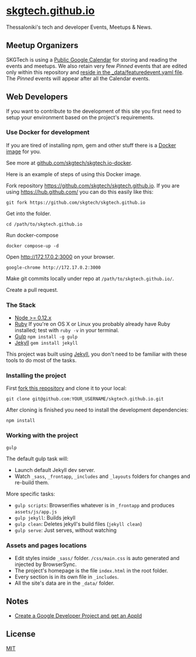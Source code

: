 # [skgtech.github.io](http://skgtech.io)

Thessaloniki's tech and developer Events, Meetups & News.

## Meetup Organizers

SKGTech is using a [Public Google Calendar](https://www.google.com/calendar/embed?src=2ul10sd9g30mnk1vpmcnnp5qv4%40group.calendar.google.com&ctz=Europe/Athens) for storing and reading the events and meetups. We also retain very few *Pinned* events that are edited only within this repository and [reside in the _data/featuredevent.yaml file](https://github.com/skgtech/skgtech.github.io/blob/master/_data/featuredevent.yaml). The *Pinned* events will appear after all the Calendar events.

## Web Developers

If you want to contribute to the development of this site you first need to setup your environment based on the project's requirements.

### Use Docker for development

If you are tired of installing npm, gem and other stuff there is a [Docker](http://docker.com) [image](https://hub.docker.com/r/skgtech/website/) for you.

See more at [github.com/skgtech/skgtech.io-docker](https://github.com/skgtech/skgtech.io-docker/).

Here is an example of steps of using this Docker image.

Fork repository https://github.com/skgtech/skgtech.github.io.
If you are using https://hub.github.com/ you can do this easily like this:
```
git fork https://github.com/skgtech/skgtech.github.io
```

Get into the folder.
```
cd /path/to/skgtech.github.io
```

Run docker-compose

```
docker compose-up -d

```

Open http://172.17.0.2:3000 on your browser.

```
google-chrome http://172.17.0.2:3000
```

Make git commits locally under repo at `/path/to/skgtech.github.io/`.

Create a pull request.


### The Stack

 * [Node >= 0.12.x](http://nodejs.org/)
 * [Ruby](http://www.ruby-lang.org/en/downloads/) If you're on OS X or Linux you probably already have Ruby installed; test with `ruby -v` in your terminal.
 * [Gulp](http://gulpjs.com) `npm install -g gulp`
 * [Jekyll](http://jekyllrb.com/) `gem install jekyll`

This project was built using [Jekyll](http://jekyllrb.com/), you don't need to be familiar with these tools to do most of the tasks.

### Installing the project

First [fork this repository](https://github.com/skgtech/skgtech.github.io/fork) and clone it to your local:

```shell
git clone git@github.com:YOUR_USERNAME/skgtech.github.io.git
```

After cloning is finished you need to install the development dependencies:

```shell
npm install
```

### Working with the project

```shell
gulp
```

The default gulp task will:

* Launch default Jekyll dev server.
* Watch `_sass`, `_frontapp`, `_includes` and `_layouts` folders for changes and re-build them.

More specific tasks:

* `gulp scripts`: Browserifies whatever is in `_frontapp` and produces `assets/js/app.js`
* `gulp jekyll`: Builds jekyll
* `gulp clean`: Deletes jekyll's build files (`jekyll clean`)
* `gulp serve`: Just serves, without watching

### Assets and pages locations

* Edit styles inside `_sass/` folder. `/css/main.css` is auto generated and injected by BrowserSync.
* The project's homepage is the file `index.html` in the root folder.
* Every section is in its own file in `_includes`.
* All the site's data are in the `_data/` folder.

## Notes

* [Create a Google Developer Project and get an AppId](https://console.developers.google.com/project)

## License

[MIT](http://opensource.org/licenses/MIT)
